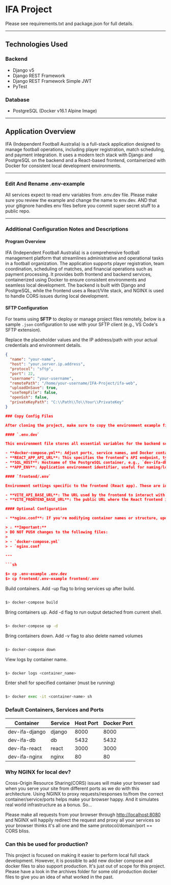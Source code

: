 # IFA Project

Please see requirements.txt and package.json for full details.

---

## Technologies Used

### Backend

- Django v5
- Django REST Framework
- Django REST Framework Simple JWT
- PyTest

### Database

- PostgreSQL (Docker v16.1 Alpine Image)

---

## Application Overview

IFA (Independent Football Australia) is a full-stack application designed to manage football operations, including player registration, match scheduling, and payment integration. It uses a modern tech stack with Django and PostgreSQL on the backend and a React-based frontend, containerized with Docker for consistent local development environments.

---

### Edit And Rename .env-example

All services expect to read env variables from .env.dev file. Please make sure you review the example and change the name to env.dev. AND that your gitignore handles env files before you commit super secret stuff to a public repo.

---

### Additional Configuration Notes and Descriptions

#### Program Overview

IFA (Independent Football Australia) is a comprehensive football management platform that streamlines administrative and operational tasks in a football organization. The application supports player registration, team coordination, scheduling of matches, and financial operations such as payment processing. It provides both frontend and backend services, containerized using Docker to ensure consistent environments and seamless local development. The backend is built with Django and PostgreSQL, while the frontend uses a React/Vite stack, and NGINX is used to handle CORS issues during local development.

#### SFTP Configuration

For teams using **SFTP** to deploy or manage project files remotely, below is a sample `.json` configuration to use with your SFTP client (e.g., VS Code's SFTP extension).

Replace the placeholder values and the IP address/path with your actual credentials and environment details.

````json
{
  "name": "your-name",
  "host": "your.server.ip.address",
  "protocol": "sftp",
  "port": 22,
  "username": "your-username",
  "remotePath": "/home/your-username/IFA-Project/ifa-web",
  "uploadOnSave": true,
  "useTempFile": false,
  "openSsh": false,
  "privateKeyPath": "C:\\Path\\To\\Your\\PrivateKey"
}

### Copy Config Files

After cloning the project, make sure to copy the environment example files to their proper names before running the containers.

#### `.env.dev`

This environment file stores all essential variables for the backend services. Update it to reflect your local or staging configuration.

- **docker-compose.yml**: Adjust ports, service names, and Docker container names as needed to prevent conflicts or to align with naming conventions.
- **REACT_APP_API_URL**: This specifies the frontend’s API endpoint, typically the public-facing React app URL, e.g., `http://ifa-stg.ethosbytes.com.au`.
- **SQL_HOST**: Hostname of the PostgreSQL container, e.g., `dev-ifa-db`. This must match the service name in your Docker Compose.
- **APP_ENV**: Application environment identifier, useful for naming/logging, e.g., `<username>-ifa`.

#### `frontend/.env`

Environment settings specific to the frontend (React app). These are injected at build time using Vite.

- **VITE_API_BASE_URL**: The URL used by the frontend to interact with the backend API, e.g., `http://ifa-be.ethosbytes.com.au`.
- **VITE_FRONTEND_BASE_URL**: The public URL where the React frontend is served, e.g., `http://ifa-stg.ethosbytes.com.au`.

#### Optional Configuration

- **nginx.conf**: If you're modifying container names or structure, update this file to reflect the correct proxy paths and container references. Make sure to update proxy container names (e.g., <yourname>-ifa-django / <yourname>-ifa-react) to match your Docker Compose setup.

> ⚠️ **Important:**
> DO NOT PUSH changes to the following files:
>
> - `docker-compose.yml`
> - `nginx.conf`

---

```sh

$> cp .env-example .env.dev
$> cp frontend/.env-example frontend/.env

````

Build containers. Add -up flag to bring services up after build.

```sh

$> docker-compose build

```

Bring containers up. Add -d flag to run output detached from current shell.

```sh

$> docker-compose up -d

```

Bring containers down. Add -v flag to also delete named volumes

```sh

$> docker-compose down

```

View logs by container name.

```sh

$> docker logs <container_name>

```

Enter shell for specified container (must be running)

```sh

$> docker exec -it <container-name> sh

```

### Default Containers, Services and Ports

| Container      | Service | Host Port | Docker Port |
| -------------- | ------- | --------- | ----------- |
| dev-ifa-django | django  | 8000      | 8000        |
| dev-ifa-db     | db      | 5432      | 5432        |
| dev-ifa-react  | react   | 3000      | 3000        |
| dev-ifa-nginx  | nginx   | 80        | 80          |

### Why NGINX for local dev?

Cross-Origin Resource Sharing(CORS) issues will make your browser sad when you serve your site from different ports as we do with this architecture. Using NGINX to proxy requests/responses to/from the correct container/service/ports helps make your browser happy. And it simulates real world infrastructure as a bonus. So...

Please make all requests from your browser through <http://localhost:8080> and NGINX will happily redirect the request and proxy all your services so your browser thinks it's all one and the same protocol/domain/port == CORS bliss.

### Can this be used for production?

This project is focused on making it easier to perform local full stack development. However, it is possible to add new docker compose and docker files to also support production. It's just out of scope for this project. Please have a look in the archives folder for some old production docker files to give you an idea of what worked in the past.
